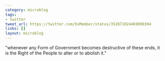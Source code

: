```yaml
---
category: microblog
tags:
- twitter
tweet_url: https://twitter.com/ExMember/status/352871024469090304
links: []
layout: microblog
---
```

"whenever any Form of Government becomes destructive of these ends, it is the Right of the People to alter or to abolish it."
